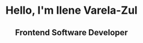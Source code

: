 <h1 align="center">Hello, I'm Ilene Varela-Zul</h1>
<div>
  <h2 align="center">Frontend Software Developer</h2>
</div>
